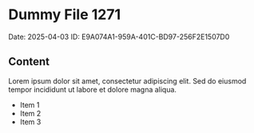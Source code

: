 # Dummy File 1271

Date: 2025-04-03
ID: E9A074A1-959A-401C-BD97-256F2E1507D0

## Content

Lorem ipsum dolor sit amet, consectetur adipiscing elit.
Sed do eiusmod tempor incididunt ut labore et dolore magna aliqua.

* Item 1
* Item 2
* Item 3
